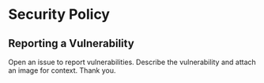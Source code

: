 # Security Policy

## Reporting a Vulnerability

Open an issue to report vulnerabilities. Describe the vulnerability and attach an image for context. Thank you.
